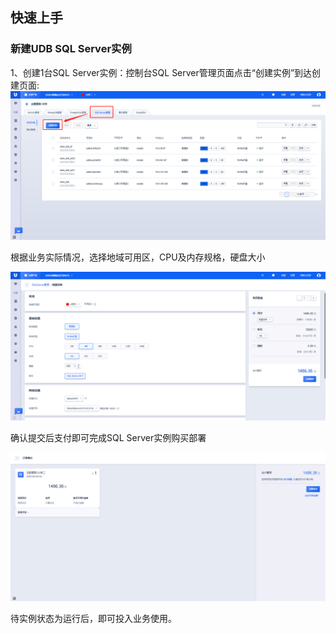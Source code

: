 ## 快速上手

### 新建UDB SQL Server实例

1、创建1台SQL Server实例：控制台SQL Server管理页面点击“创建实例”到达创建页面:
![image](/images/0202create.png)

根据业务实际情况，选择地域可用区，CPU及内存规格，硬盘大小

![image](/images/0202create001.png)

确认提交后支付即可完成SQL Server实例购买部署

![image](/images/0202create002.png)

待实例状态为运行后，即可投入业务使用。

